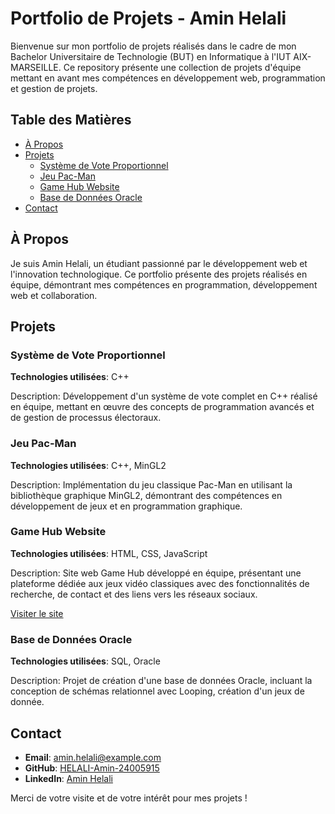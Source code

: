 # Portfolio de Projets - Amin Helali

Bienvenue sur mon portfolio de projets réalisés dans le cadre de mon Bachelor Universitaire de Technologie (BUT) en Informatique à l'IUT AIX-MARSEILLE. Ce repository présente une collection de projets d'équipe mettant en avant mes compétences en développement web, programmation et gestion de projets.

## Table des Matières

- [À Propos](#à-propos)
- [Projets](#projets)
  - [Système de Vote Proportionnel](#système-de-vote-proportionnel)
  - [Jeu Pac-Man](#jeu-pac-man)
  - [Game Hub Website](#game-hub-website)
  - [Base de Données Oracle](#base-de-données-oracle)
- [Contact](#contact)

## À Propos

Je suis Amin Helali, un étudiant passionné par le développement web et l'innovation technologique. Ce portfolio présente des projets réalisés en équipe, démontrant mes compétences en programmation, développement web et collaboration.

## Projets

### Système de Vote Proportionnel

**Technologies utilisées**: C++

Description: Développement d'un système de vote complet en C++ réalisé en équipe, mettant en œuvre des concepts de programmation avancés et de gestion de processus électoraux.


### Jeu Pac-Man

**Technologies utilisées**: C++, MinGL2

Description: Implémentation du jeu classique Pac-Man en utilisant la bibliothèque graphique MinGL2, démontrant des compétences en développement de jeux et en programmation graphique.

### Game Hub Website

**Technologies utilisées**: HTML, CSS, JavaScript

Description: Site web Game Hub développé en équipe, présentant une plateforme dédiée aux jeux vidéo classiques avec des fonctionnalités de recherche, de contact et des liens vers les réseaux sociaux.

[Visiter le site](https://sitebut.alwaysdata.net/)

### Base de Données Oracle

**Technologies utilisées**: SQL, Oracle

Description: Projet de création d'une base de données Oracle, incluant la conception de schémas relationnel avec Looping, 
création d'un jeux de donnée.

## Contact



- **Email**: [amin.helali@example.com](mailto:amin.helali@example.com)
- **GitHub**: [HELALI-Amin-24005915](https://github.com/HELALI-Amin-24005915)
- **LinkedIn**: [Amin Helali](#)

Merci de votre visite et de votre intérêt pour mes projets !